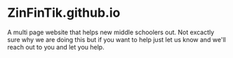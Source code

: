 # ZinFinTik.github.io
A multi page website that helps new middle schoolers out.
Not excactly sure why we are doing this but if you want to help just let us know and 
we'll reach out to you and let you help.
